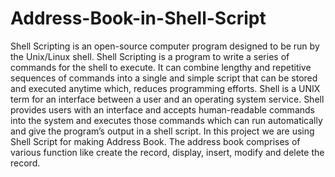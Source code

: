 # Address-Book-in-Shell-Script

Shell Scripting is an open-source computer program designed to be run by the Unix/Linux shell. Shell Scripting is a program to write a series of commands for the shell to execute. It can combine lengthy and repetitive sequences of commands into a single and simple script that can be stored and executed anytime which, reduces programming efforts. Shell is a UNIX term for an interface between a user and an operating system service. Shell provides users with an interface and accepts human-readable commands into the system and executes those commands which can run automatically and give the program’s output in a shell script.
In this project we are using Shell Script for making Address Book. The address book comprises of various function like create the record, display, insert, modify and delete the record.
